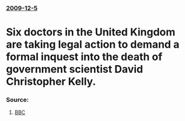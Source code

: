 ### [2009-12-5](/news/2009/12/5/index.md)

#  Six doctors in the United Kingdom are taking legal action to demand a formal inquest into the death of government scientist David Christopher Kelly. 




### Source:

1. [BBC](http://news.bbc.co.uk/2/hi/uk_news/8397625.stm)
